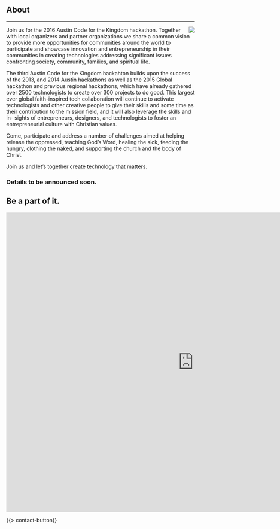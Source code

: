 ﻿## About
---
<img src="{{assets}}/images/earth.jpg" style="float:right"/>

Join us for the 2016 Austin Code for the Kingdom hackathon. Together with local organizers and partner organizations we share a common vision to provide more opportunities for communities around the world to participate and showcase innovation and entrepreneurship in their communities in creating technologies addressing significant issues confronting society, community, families, and spiritual life.

The third Austin Code for the Kingdom hackahton builds upon the success of the 2013, and 2014 Austin hackathons as well as the 2015 Global hackathon and previous regional hackathons, which have already gathered over 2500 technologists to create over 300 projects to do good. This largest ever global faith-inspired tech collaboration will continue to activate technologists and other creative people to give their skills and some time as their contribution to the mission field, and it will also leverage the skills and in- sights of entrepreneurs, designers, and technologists to foster an entrepreneurial culture with Christian values.

Come, participate and address a number of challenges aimed at helping release the oppressed, teaching God’s Word, healing the sick, feeding the hungry, clothing the naked, and supporting the church and the body of Christ. 

Join us and let’s together create technology that matters.

### Details to be announced soon. 

## Be a part of it.

<iframe src="https://docs.google.com/forms/d/1IUoD7pb3EHzsCKyz7cdc-zATTFDl-mIhRzyWnyn0ORs/viewform?embedded=true" width="1000" height="800" frameborder="0" marginheight="0" marginwidth="0">Loading...</iframe>

{{> contact-button}}
